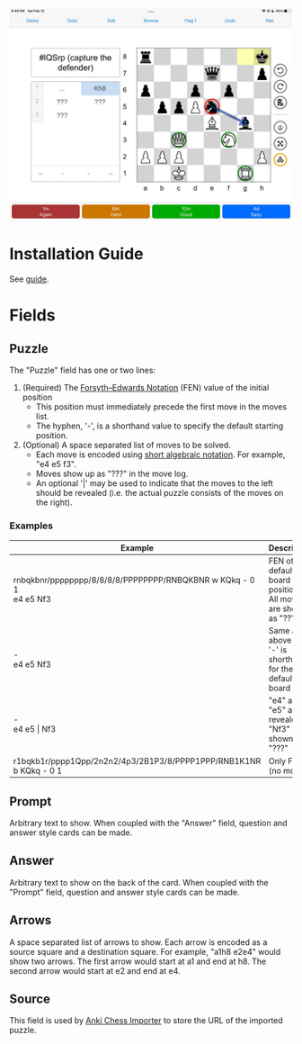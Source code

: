 ![demo](/images/acv.png)

# Installation Guide
See [guide](install.md).

# Fields
## Puzzle
The "Puzzle" field has one or two lines:
1. (Required) The [Forsyth–Edwards Notation](https://en.wikipedia.org/wiki/Forsyth%E2%80%93Edwards_Notation) (FEN) value of the initial position
    * This position must immediately precede the first move in the moves list.
    * The hyphen, '-', is a shorthand value to specify the default starting position. 
1.  (Optional) A space separated list of moves to be solved.
    * Each move is encoded using [short algebraic notation](https://en.wikipedia.org/wiki/Algebraic_notation_(chess)). For example, "e4 e5 f3".
    * Moves show up as "???" in the move log.
    * An optional '\|' may be used to indicate that the moves to the left should be revealed (i.e. the actual puzzle consists of the moves on the right).

### Examples

| Example | Description |
|-------|-------------|
| rnbqkbnr/pppppppp/8/8/8/8/PPPPPPPP/RNBQKBNR w KQkq - 0 1<br>e4 e5 Nf3 | FEN of default board position.<br>All moves are shown as "???".  |
| -<br>e4 e5 Nf3 | Same as above<br>'-' is shorthand for the default board |
| -<br>e4 e5 \| Nf3 | "e4" and "e5" are revealed<br>"Nf3" is shown as "???" | 
| r1bqkb1r/pppp1Qpp/2n2n2/4p3/2B1P3/8/PPPP1PPP/RNB1K1NR b KQkq - 0 1 | Only FEN (no moves) |

## Prompt
Arbitrary text to show. When coupled with the "Answer" field, question and answer style cards can be made.

## Answer
Arbitrary text to show on the back of the card. When coupled with the "Prompt" field, question and answer style cards can be made.

## Arrows
A space separated list of arrows to show. Each arrow is encoded as a source square and a destination square. For example, "a1h8 e2e4" would show two arrows. The first arrow would start at a1 and end at h8. The second arrow would start at e2 and end at e4.

## Source
This field is used by [Anki Chess Importer](/toolkits/chess/importer/) to store the URL of the imported puzzle.